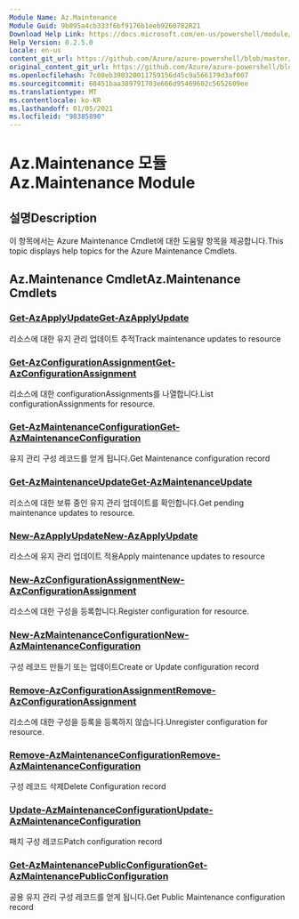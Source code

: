 ```yaml
---
Module Name: Az.Maintenance
Module Guid: 9b895a4cb333f6bf9176b1eeb9260782R21
Download Help Link: https://docs.microsoft.com/en-us/powershell/module/az.maintenance
Help Version: 0.2.5.0
Locale: en-us
content_git_url: https://github.com/Azure/azure-powershell/blob/master/src/Maintenance/Maintenance/help/Az.Maintenance.md
original_content_git_url: https://github.com/Azure/azure-powershell/blob/master/src/Maintenance/Maintenance/help/Az.Maintenance.md
ms.openlocfilehash: 7c08eb390320011759156d45c9a566179d3af007
ms.sourcegitcommit: 68451baa389791703e666d95469602c5652609ee
ms.translationtype: MT
ms.contentlocale: ko-KR
ms.lasthandoff: 01/05/2021
ms.locfileid: "98385890"
---
```

# <span data-ttu-id="327e5-101">Az.Maintenance 모듈</span><span class="sxs-lookup"><span data-stu-id="327e5-101">Az.Maintenance Module</span></span>
## <span data-ttu-id="327e5-102">설명</span><span class="sxs-lookup"><span data-stu-id="327e5-102">Description</span></span>
<span data-ttu-id="327e5-103">이 항목에서는 Azure Maintenance Cmdlet에 대한 도움말 항목을 제공합니다.</span><span class="sxs-lookup"><span data-stu-id="327e5-103">This topic displays help topics for the Azure Maintenance Cmdlets.</span></span>

## <span data-ttu-id="327e5-104">Az.Maintenance Cmdlet</span><span class="sxs-lookup"><span data-stu-id="327e5-104">Az.Maintenance Cmdlets</span></span>
### [<span data-ttu-id="327e5-105">Get-AzApplyUpdate</span><span class="sxs-lookup"><span data-stu-id="327e5-105">Get-AzApplyUpdate</span></span>](Get-AzApplyUpdate.md)
<span data-ttu-id="327e5-106">리소스에 대한 유지 관리 업데이트 추적</span><span class="sxs-lookup"><span data-stu-id="327e5-106">Track maintenance updates to resource</span></span>

### [<span data-ttu-id="327e5-107">Get-AzConfigurationAssignment</span><span class="sxs-lookup"><span data-stu-id="327e5-107">Get-AzConfigurationAssignment</span></span>](Get-AzConfigurationAssignment.md)
<span data-ttu-id="327e5-108">리소스에 대한 configurationAssignments를 나열합니다.</span><span class="sxs-lookup"><span data-stu-id="327e5-108">List configurationAssignments for resource.</span></span>

### [<span data-ttu-id="327e5-109">Get-AzMaintenanceConfiguration</span><span class="sxs-lookup"><span data-stu-id="327e5-109">Get-AzMaintenanceConfiguration</span></span>](Get-AzMaintenanceConfiguration.md)
<span data-ttu-id="327e5-110">유지 관리 구성 레코드를 얻게 됩니다.</span><span class="sxs-lookup"><span data-stu-id="327e5-110">Get Maintenance configuration record</span></span>

### [<span data-ttu-id="327e5-111">Get-AzMaintenanceUpdate</span><span class="sxs-lookup"><span data-stu-id="327e5-111">Get-AzMaintenanceUpdate</span></span>](Get-AzMaintenanceUpdate.md)
<span data-ttu-id="327e5-112">리소스에 대한 보류 중인 유지 관리 업데이트를 확인합니다.</span><span class="sxs-lookup"><span data-stu-id="327e5-112">Get pending maintenance updates to resource.</span></span>

### [<span data-ttu-id="327e5-113">New-AzApplyUpdate</span><span class="sxs-lookup"><span data-stu-id="327e5-113">New-AzApplyUpdate</span></span>](New-AzApplyUpdate.md)
<span data-ttu-id="327e5-114">리소스에 유지 관리 업데이트 적용</span><span class="sxs-lookup"><span data-stu-id="327e5-114">Apply maintenance updates to resource</span></span>

### [<span data-ttu-id="327e5-115">New-AzConfigurationAssignment</span><span class="sxs-lookup"><span data-stu-id="327e5-115">New-AzConfigurationAssignment</span></span>](New-AzConfigurationAssignment.md)
<span data-ttu-id="327e5-116">리소스에 대한 구성을 등록합니다.</span><span class="sxs-lookup"><span data-stu-id="327e5-116">Register configuration for resource.</span></span>

### [<span data-ttu-id="327e5-117">New-AzMaintenanceConfiguration</span><span class="sxs-lookup"><span data-stu-id="327e5-117">New-AzMaintenanceConfiguration</span></span>](New-AzMaintenanceConfiguration.md)
<span data-ttu-id="327e5-118">구성 레코드 만들기 또는 업데이트</span><span class="sxs-lookup"><span data-stu-id="327e5-118">Create or Update configuration record</span></span>

### [<span data-ttu-id="327e5-119">Remove-AzConfigurationAssignment</span><span class="sxs-lookup"><span data-stu-id="327e5-119">Remove-AzConfigurationAssignment</span></span>](Remove-AzConfigurationAssignment.md)
<span data-ttu-id="327e5-120">리소스에 대한 구성을 등록을 등록하지 않습니다.</span><span class="sxs-lookup"><span data-stu-id="327e5-120">Unregister configuration for resource.</span></span>

### [<span data-ttu-id="327e5-121">Remove-AzMaintenanceConfiguration</span><span class="sxs-lookup"><span data-stu-id="327e5-121">Remove-AzMaintenanceConfiguration</span></span>](Remove-AzMaintenanceConfiguration.md)
<span data-ttu-id="327e5-122">구성 레코드 삭제</span><span class="sxs-lookup"><span data-stu-id="327e5-122">Delete Configuration record</span></span>

### [<span data-ttu-id="327e5-123">Update-AzMaintenanceConfiguration</span><span class="sxs-lookup"><span data-stu-id="327e5-123">Update-AzMaintenanceConfiguration</span></span>](Update-AzMaintenanceConfiguration.md)
<span data-ttu-id="327e5-124">패치 구성 레코드</span><span class="sxs-lookup"><span data-stu-id="327e5-124">Patch configuration record</span></span>

### [<span data-ttu-id="327e5-125">Get-AzMaintenancePublicConfiguration</span><span class="sxs-lookup"><span data-stu-id="327e5-125">Get-AzMaintenancePublicConfiguration</span></span>](Get-AzMaintenancePublicConfiguration.md)
<span data-ttu-id="327e5-126">공용 유지 관리 구성 레코드를 얻게 됩니다.</span><span class="sxs-lookup"><span data-stu-id="327e5-126">Get Public Maintenance configuration record</span></span>

